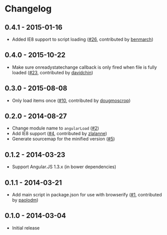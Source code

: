 # Changelog

## 0.4.1 - 2015-01-16
- Added IE8 support to script loading ([#26](https://github.com/urish/angular-load/pull/26), contributed by [benmarch](https://github.com/benmarch))

## 0.4.0 - 2015-10-22
- Make sure onreadystatechange callback is only fired when file is fully loaded ([#23](https://github.com/urish/angular-load/pull/23), contributed by [davidchin](https://github.com/davidchin))

## 0.3.0 - 2015-08-08
- Only load items once ([#10](https://github.com/urish/angular-load/pull/10), contributed by [dougmoscrop](https://github.com/dougmoscrop))

## 0.2.0 - 2014-08-27
- Change module name to `angularLoad` ([#2](https://github.com/urish/angular-load/issues/2))
- Add IE8 support  ([#4](https://github.com/urish/angular-moment/pull/4), contributed by [zlalanne](https://github.com/zlalanne))
- Generate sourcemap for the minified version ([#5](https://github.com/urish/angular-load/issues/5))

## 0.1.2 - 2014-03-23
- Support Angular.JS 1.3.x (in bower dependencies)

## 0.1.1 - 2014-03-21
- Add main script in package.json for use with browserify  ([#1](https://github.com/urish/angular-moment/pull/1), contributed by [paolodm](https://github.com/paolodm))

## 0.1.0 - 2014-03-04
- Initial release
